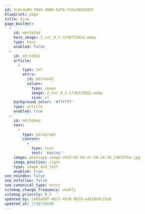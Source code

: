 ```yaml
---
id: 5c9cda09-7840-4988-bd78-fd3a3862b915
blueprint: page
title: Give
page_builder:
  -
    id: m6rhk2kd
    hero_image: 2_cor_9_7-1738733922.webp
    type: hero
    enabled: false
  -
    id: m6rhnbb1
    article:
      -
        type: set
        attrs:
          id: m6rhne45
          values:
            type: image
            image: 2_cor_9_7-1738733922.webp
            size: xl
    background_color: '#ffffff'
    type: article
    enabled: true
  -
    id: m6rhdkmq
    text:
      -
        type: paragraph
        content:
          -
            type: text
            text: 'Having '
    image: whatsapp-image-2025-02-04-at-20.14.48_24015f6e.jpg
    image_position: right
    type: image_and_text
    enabled: true
seo_noindex: false
seo_nofollow: false
seo_canonical_type: entry
sitemap_change_frequency: weekly
sitemap_priority: 0.5
updated_by: 1406a60f-461f-4b70-9b39-ed819e9c25a0
updated_at: 1738734540
---
```

